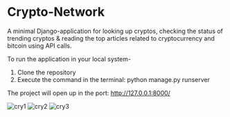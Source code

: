 # Crypto-Network
A minimal Django-application for looking up cryptos, checking the status of trending cryptos &amp; reading the top articles related to cryptocurrency and bitcoin using API calls.

To run the application in your local system-

1. Clone the repository 
2. Execute the command in the terminal: python manage.py runserver

The project will open up in the port: http://127.0.0.1:8000/

![cry1](https://user-images.githubusercontent.com/71487701/115331515-ac7ca580-a1b3-11eb-9a55-63db59c876f2.PNG)
![cry2](https://user-images.githubusercontent.com/71487701/115331605-d46c0900-a1b3-11eb-8e25-fbd44ae20bd9.PNG)
![cry3](https://user-images.githubusercontent.com/71487701/115331622-da61ea00-a1b3-11eb-9f96-03a5478b36a3.PNG)
